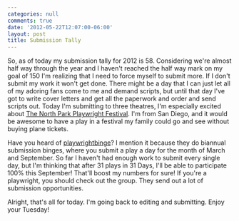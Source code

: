 ```yaml
---
categories: null
comments: true
date: '2012-05-22T12:07:00-06:00'
layout: post
title: Submission Tally
---
```


So, as of today my submission tally for 2012 is 58. Considering we're almost half way through the year and I haven't reached the half way mark on my goal of 150 I'm realizing that I need to force myself to submit more. If I don't submit my work it won't get done. There might be a day that I can just let all of my adoring fans come to me and demand scripts, but until that day I've got to write cover letters and get all the paperwork and order and send scripts out. Today I'm submitting to three theatres, I'm especially excited about [The North Park Playwright Festival](http://www.northparkvaudeville.com/PlaywrightFestivalWebpage.html). I'm from San Diego, and it would be awesome to have a play in a festival my family could go and see without buying plane tickets. 

Have you heard of [playwrightbinge](http://groups.yahoo.com/group/playwrightbinge/)? I mention it because they do biannual submission binges, where you submit a play a day for the month of March and September. So far I haven't had enough work to submit every single day, but I'm thinking that after 31 plays in 31 Days, I'll be able to participate 100% this September! That'll boost my numbers for sure! If you're a playwright, you should check out the group. They send out a lot of submission opportunities. 

Alright, that's all for today. I'm going back to editing and submitting. Enjoy your Tuesday!